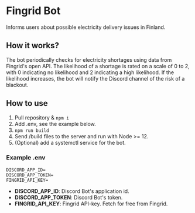# Fingrid Bot

Informs users about possible electricity delivery issues in Finland.

## How it works?

The bot periodically checks for electricity shortages using data from Fingrid's open API. The likelihood of a shortage is rated on a scale of 0 to 2, with 0 indicating no likelihood and 2 indicating a high likelihood. If the likelihood increases, the bot will notify the Discord channel of the risk of a blackout.

## How to use

1. Pull repository & `npm i`
2. Add .env, see the example below.
3. `npm run build`
4. Send /build files to the server and run with Node >= 12.
5. (Optional) add a systemctl service for the bot.

### Example .env

```
DISCORD_APP_ID=
DISCORD_APP_TOKEN=
FINGRID_API_KEY=
```

- **DISCORD_APP_ID**: Discord Bot's application id.
- **DISCORD_APP_TOKEN**: Discord Bot's token.
- **FINGRID_API_KEY**: Fingrid API-key. Fetch for free from Fingrid.
